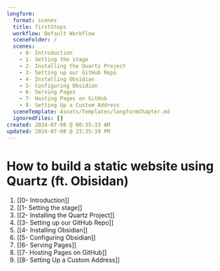 ```yaml
---
longform:
  format: scenes
  title: firstSteps
  workflow: Default Workflow
  sceneFolder: /
  scenes:
    - 0- Introduction
    - 1- Setting the stage
    - 2- Installing the Quartz Project
    - 3- Setting up our GitHub Repo
    - 4- Installing Obsidian
    - 5- Configuring Obsidian
    - 6- Serving Pages
    - 7- Hosting Pages on GitHub
    - 8- Setting Up a Custom Address
  sceneTemplate: Assets/Templates/longformChapter.md
  ignoredFiles: []
created: 2024-07-08 @ 00:35:33 AM
updated: 2024-07-08 @ 23:35:19 PM
---
```

# How to build a static website using Quartz (ft. Obisidan)

1. [[0- Introduction]]
2. [[1- Setting the stage]]
3. [[2- Installing the Quartz Project]]
4. [[3- Setting up our GitHub Repo]]
5. [[4- Installing Obsidian]]
6. [[5- Configuring Obsidian]]
7. [[6- Serving Pages]]
8. [[7- Hosting Pages on GitHub]]
9. [[8- Setting Up a Custom Address]]